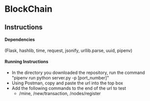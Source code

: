 # BlockChain

## Instructions

#### Dependencies
(Flask, hashlib, time, request, jsonify, urllib.parse, uuid, pipenv)

#### Running Instructions
  
  * In the directory you downloaded the repository, run the command "pipenv run python server.py -p [port_number]"
  * Using Postman, copy and paste the url into the top box
  * Add the following commands to the end of the url to test
      *   /mine, /new/transaction, /nodes/register
  
  
